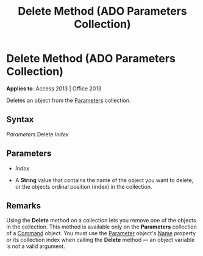 ﻿---
title: Delete Method (ADO Parameters Collection)
TOCTitle: Delete Method (ADO Parameters Collection)
ms:assetid: 03ffc24d-fea2-30fa-c8e9-43eb524fd51f
ms:mtpsurl: https://msdn.microsoft.com/library/JJ248804(v=office.15)
ms:contentKeyID: 48542998
ms.date: 09/18/2015
mtps_version: v=office.15
---

# Delete Method (ADO Parameters Collection)


**Applies to**: Access 2013 | Office 2013


Deletes an object from the [Parameters](parameters-collection-ado.md) collection.

## Syntax

*Parameters*.Delete *Index*

## Parameters

  - *Index*

  - A **String** value that contains the name of the object you want to delete, or the objects ordinal position (index) in the collection.

## Remarks

Using the **Delete** method on a collection lets you remove one of the objects in the collection. This method is available only on the **Parameters** collection of a [Command](command-object-ado.md) object. You must use the [Parameter](parameter-object-ado.md) object's [Name](name-property-ado.md) property or its collection index when calling the **Delete** method — an object variable is not a valid argument.

